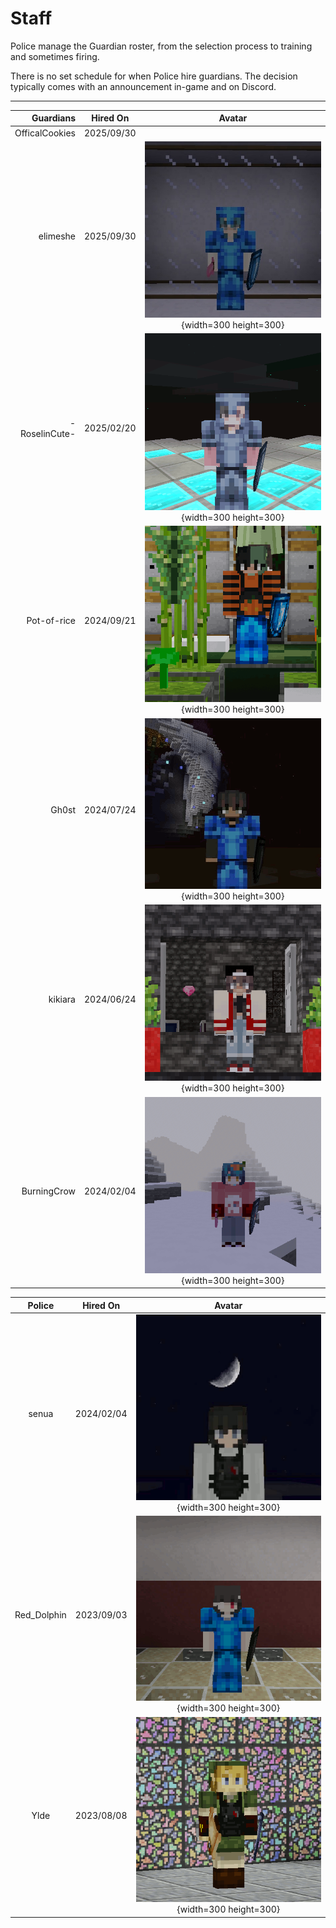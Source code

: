 # Staff

Police manage the Guardian roster, from the selection process to training and sometimes firing.

There is no set schedule for when Police hire guardians. The decision typically comes with an announcement in-game and on Discord.

___

| Guardians      | Hired On   | Avatar |
|---------------:|:----------:|:------:|
| OfficalCookies | 2025/09/30 |        |
| elimeshe       | 2025/09/30 | ![elimeshe](/images/staff/elimeshe.png){width=300 height=300} |
| -RoselinCute-  | 2025/02/20 | ![-RoselinCute-](/images/staff/RoselinCute.png){width=300 height=300} |
| Pot-of-rice    | 2024/09/21 | ![Pot-of-rice](/images/staff/Pot-of-rice.png){width=300 height=300} |
| Gh0st          | 2024/07/24 | ![Gh0st](/images/staff/Gh0st.png){width=300 height=300} |
| kikiara        | 2024/06/24 | ![kikiara](/images/staff/kikiara.png){width=300 height=300} |
| BurningCrow    | 2024/02/04 | ![BurningCrow](/images/staff/BurningCrow.png){width=300 height=300} |

| Police         | Hired On   | Avatar |
|:--------------:|:----------:|:------:|
| senua          | 2024/02/04 | ![senua](/images/staff/senua.png){width=300 height=300} |
| Red_Dolphin    | 2023/09/03 | ![Red_Dolphin](/images/staff/Red_Dolphin.png){width=300 height=300} |
| Ylde           | 2023/08/08 | ![Ylde](/images/staff/Ylde.png){width=300 height=300} |

